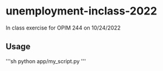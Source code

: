 # unemployment-inclass-2022
In class exercise for OPIM 244 on 10/24/2022

## Usage

'''sh
python app/my_script.py
'''